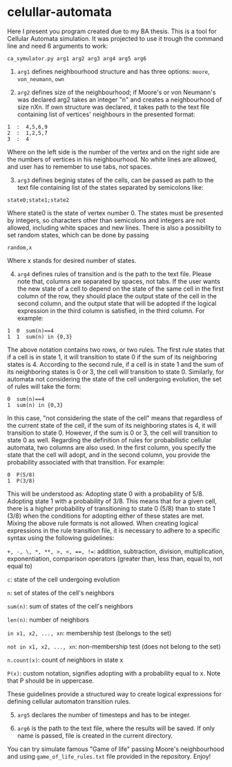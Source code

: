 # celullar-automata
Here I present you program created due to my BA thesis.
This is a tool for Cellular Automata simulation. 
It was projected to use it trough the command line and need 6 arguments to work:

  ```ca_symulator.py arg1 arg2 arg3 arg4 arg5 arg6```

1. ```arg1``` defines neighbourhood structure and has three options: ```moore```, ```von_neumann```, ```own```
   
2. ```arg2``` defines size of the neighbourhood; if Moore's or von Neumann's was declared arg2 takes an integer "n" and creates a neighbourhood of size nXn.
   If own structure was declared, it takes path to the text file containing list of vertices' neighbours in the presented format:

```0  :  2,5,8
1  :  4,5,6,9
2  :  1,2,5,7
3  :  4
```

   Where on the left side is the number of the vertex and on the right side are the numbers of vertices in his neighbourhood.
   No white lines are allowed, and user has to remember to use tabs, not spaces.
   
3. ```arg3``` defines beginig states of the cells, can be passed as path to the text file containing list of the states separated by semicolons like:
```
state0;state1;state2
```
   Where state0 is the state of vertex number 0. The states must be presented by integers, so characters other than semicolons and integers are not allowed, including white spaces and new lines.
   There is also a possibility to set random states, which can be done by passing
```
random,x
```
   Where x stands for desired number of states.
   
4. ```arg4``` defines rules of transition and is the path to the text file. Please note that, columns are separated by spaces, not tabs.
   If the user wants the new state of a cell to depend on the state of the same cell in the first column of the row, they should place the output state of the cell in the second column, and the output state that will be adopted if the logical expression in the third column is satisfied, in the third column.
   For example:
   
```
1  0  sum(n)==4
1  1  sum(n) in {0,3}
```

  The above notation contains two rows, or two rules. The first rule states that if a cell is in state 1, it will transition to state 0 if the sum of its neighboring states is 4.
  According to the second rule, if a cell is in state 1 and the sum of its neighboring states is 0 or 3, the cell will transition to state 0.
  Similarly, for automata not considering the state of the cell undergoing evolution, the set of rules will take the form:

```
0  sum(n)==4
1  sum(n) in {0,3}
```

  In this case, "not considering the state of the cell" means that regardless of the current state of the cell, if the sum of its neighboring states is 4, it will transition to state 0. 
  However, if the sum is 0 or 3, the cell will transition to state 0 as well.
  Regarding the definition of rules for probabilistic cellular automata, two columns are also used. 
  In the first column, you specify the state that the cell will adopt, and in the second column, you provide the probability associated with that transition. For example:
  
```
0  P(5/8)
1  P(3/8)
```

 This will be understood as: Adopting state 0 with a probability of 5/8. Adopting state 1 with a probability of 3/8.
 This means that for a given cell, there is a higher probability of transitioning to state 0 (5/8) than to state 1 (3/8) when the conditions for adopting either of these states are met.
 Mixing the above rule formats is not allowed. When creating logical expressions in the rule transition file, it is necessary to adhere to a specific syntax using the following guidelines:

 
  ```+, -, \, *, **, >, <, ==, !=```: addition, subtraction, division, multiplication, exponentiation, comparison operators (greater than, less than, equal to, not equal to)

  
  ```c```: state of the cell undergoing evolution

  
  ```n```: set of states of the cell's neighbors

  
  ```sum(n)```: sum of states of the cell's neighbors

  
  ```len(n)```: number of neighbors

  
  ```in x1, x2, ..., xn```: membership test (belongs to the set)

  
  ```not in x1, x2, ..., xn```: non-membership test (does not belong to the set)

  
  ```n.count(x)```: count of neighbors in state x

  
  ```P(x)```: custom notation, signifies adopting with a probability equal to x. Note that P should be in uppercase.

  
  These guidelines provide a structured way to create logical expressions for defining cellular automaton transition rules.

5. ```arg5``` declares the number of timesteps and has to be integer.

6. ```arg6``` is the path to the text file, where the results will be saved. If only name is passed, file is created in the current directory.

You can try simulate famous "Game of life" passing Moore's neighbourhood and using ```game_of_life_rules.txt``` file provided in the repository. Enjoy!
